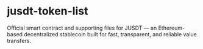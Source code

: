 # jusdt-token-list
Official smart contract and supporting files for JUSDT — an Ethereum-based decentralized stablecoin built for fast, transparent, and reliable value transfers.
